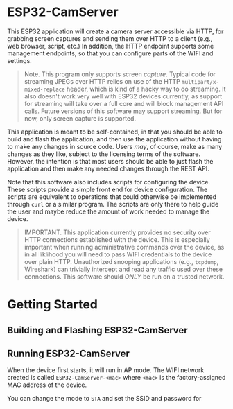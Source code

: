 # ESP32-CamServer

This ESP32 application will create a camera server accessible via HTTP, for grabbing screen captures and sending them over HTTP to a client (e.g., web browser, script, etc.)  In addition, the HTTP endpoint supports some management endpoints, so that you can configure parts of the WIFI and settings.

> Note.  This program only supports screen _capture_.  Typical code for streaming JPEGs over HTTP relies on use of the HTTP `multipart/x-mixed-replace` header, which is kind of a hacky way to do streaming.  It also doesn't work very well with ESP32 devices currently, as support for streaming will take over a full core and will block management API calls.  Future versions of this software may support streaming.  But for now, only screen capture is supported.

This application is meant to be self-contained, in that you should be able to build and flash the application, and then use the application without having to make any changes in source code.  Users _may_, of course, make as many changes as they like, subject to the licensing terms of the software.  However, the intention is that most users should be able to just flash the application and then make any needed changes through the REST API.

Note that this software also includes scripts for configuring the device.  These scripts provide a simple front end for device configuration.  The scripts are equivalent to operations that could otherwise be implemented through `curl` or a similar program.  The scripts are only there to help guide the user and maybe reduce the amount of work needed to manage the device.

> IMPORTANT.  This application currently provides no security over HTTP connections established with the device.  This is especially important when running administrative commands over the device, as in all liklihood you will need to pass WIFI credentials to the device over plain HTTP.  Unauthorized snooping applications (e.g., `tcpdump`, Wireshark) can trivially intercept and read any traffic used over these connections.  This software should *ONLY* be run on a trusted network.

# Getting Started

## Building and Flashing ESP32-CamServer


## Running ESP32-CamServer

When the device first starts, it will run in AP mode.  The WIFI network created is called `ESP32-CamServer-<mac>` where `<mac>` is the factory-assigned MAC address of the device.

You can change the mode to `STA` and set the SSID and password for
